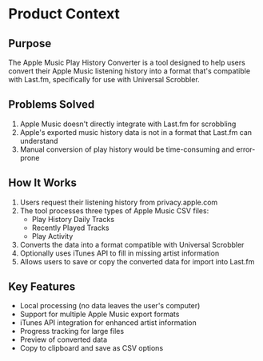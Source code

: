 # Product Context

## Purpose
The Apple Music Play History Converter is a tool designed to help users convert their Apple Music listening history into a format that's compatible with Last.fm, specifically for use with Universal Scrobbler.

## Problems Solved
1. Apple Music doesn't directly integrate with Last.fm for scrobbling
2. Apple's exported music history data is not in a format that Last.fm can understand
3. Manual conversion of play history would be time-consuming and error-prone

## How It Works
1. Users request their listening history from privacy.apple.com
2. The tool processes three types of Apple Music CSV files:
   - Play History Daily Tracks
   - Recently Played Tracks
   - Play Activity
3. Converts the data into a format compatible with Universal Scrobbler
4. Optionally uses iTunes API to fill in missing artist information
5. Allows users to save or copy the converted data for import into Last.fm

## Key Features
- Local processing (no data leaves the user's computer)
- Support for multiple Apple Music export formats
- iTunes API integration for enhanced artist information
- Progress tracking for large files
- Preview of converted data
- Copy to clipboard and save as CSV options 